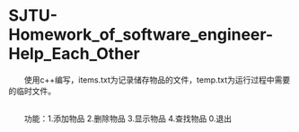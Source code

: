 # SJTU-Homework_of_software_engineer-Help_Each_Other

&emsp;&emsp;使用c++编写，items.txt为记录储存物品的文件，temp.txt为运行过程中需要的临时文件。
##
&emsp;&emsp;功能：1.添加物品 2.删除物品 3.显示物品 4.查找物品 0.退出
